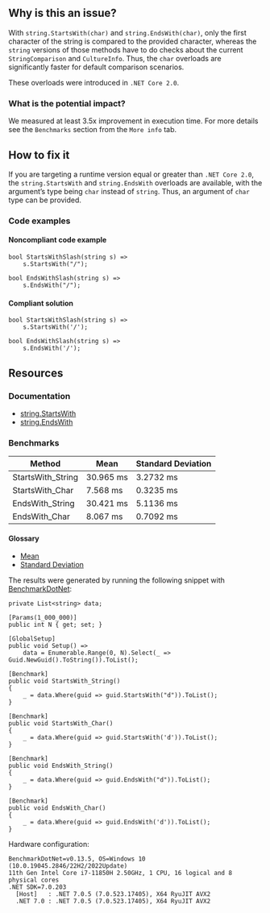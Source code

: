 ## Why is this an issue?

With `string.StartsWith(char)` and `string.EndsWith(char)`, only the first character of the string is compared to the
provided character, whereas the `string` versions of those methods have to do checks about the current `StringComparison` and
`CultureInfo`. Thus, the `char` overloads are significantly faster for default comparison scenarios.

These overloads were introduced in `.NET Core 2.0`.

### What is the potential impact?

We measured at least 3.5x improvement in execution time. For more details see the `Benchmarks` section from the `More info`
tab.

## How to fix it

If you are targeting a runtime version equal or greater than `.NET Core 2.0`, the `string.StartsWith` and
`string.EndsWith` overloads are available, with the argument’s type being `char` instead of `string`. Thus, an
argument of `char` type can be provided.

### Code examples

#### Noncompliant code example

    bool StartsWithSlash(string s) =>
        s.StartsWith("/");

    bool EndsWithSlash(string s) =>
        s.EndsWith("/");

#### Compliant solution

    bool StartsWithSlash(string s) =>
        s.StartsWith('/');

    bool EndsWithSlash(string s) =>
        s.EndsWith('/');

## Resources

### Documentation

-   [string.StartsWith](https://learn.microsoft.com/en-us/dotnet/api/system.string.startswith)
-   [string.EndsWith](https://learn.microsoft.com/en-us/dotnet/api/system.string.endswith)

### Benchmarks

| Method | Mean | Standard Deviation |
| --- | --- | --- |
| StartsWith\_String | 30.965 ms | 3.2732 ms |
| StartsWith\_Char | 7.568 ms | 0.3235 ms |
| EndsWith\_String | 30.421 ms | 5.1136 ms |
| EndsWith\_Char | 8.067 ms | 0.7092 ms |

#### Glossary

-   [Mean](https://en.wikipedia.org/wiki/Arithmetic_mean)
-   [Standard Deviation](https://en.wikipedia.org/wiki/Standard_deviation)

The results were generated by running the following snippet with [BenchmarkDotNet](https://github.com/dotnet/BenchmarkDotNet):

    private List<string> data;
    
    [Params(1_000_000)]
    public int N { get; set; }
    
    [GlobalSetup]
    public void Setup() =>
        data = Enumerable.Range(0, N).Select(_ => Guid.NewGuid().ToString()).ToList();
    
    [Benchmark]
    public void StartsWith_String()
    {
        _ = data.Where(guid => guid.StartsWith("d")).ToList();
    }
    
    [Benchmark]
    public void StartsWith_Char()
    {
        _ = data.Where(guid => guid.StartsWith('d')).ToList();
    }
    
    [Benchmark]
    public void EndsWith_String()
    {
        _ = data.Where(guid => guid.EndsWith("d")).ToList();
    }
    
    [Benchmark]
    public void EndsWith_Char()
    {
        _ = data.Where(guid => guid.EndsWith('d')).ToList();
    }

Hardware configuration:

    BenchmarkDotNet=v0.13.5, OS=Windows 10 (10.0.19045.2846/22H2/2022Update)
    11th Gen Intel Core i7-11850H 2.50GHz, 1 CPU, 16 logical and 8 physical cores
    .NET SDK=7.0.203
      [Host]   : .NET 7.0.5 (7.0.523.17405), X64 RyuJIT AVX2
      .NET 7.0 : .NET 7.0.5 (7.0.523.17405), X64 RyuJIT AVX2